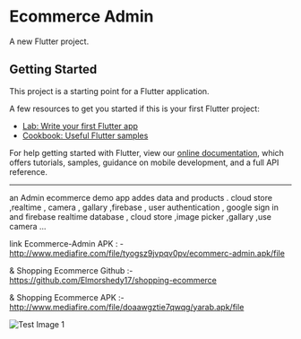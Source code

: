 # Ecommerce Admin

A new Flutter project.

## Getting Started

This project is a starting point for a Flutter application.

A few resources to get you started if this is your first Flutter project:

- [Lab: Write your first Flutter app](https://flutter.dev/docs/get-started/codelab)
- [Cookbook: Useful Flutter samples](https://flutter.dev/docs/cookbook)

For help getting started with Flutter, view our 
[online documentation](https://flutter.dev/docs), which offers tutorials, 
samples, guidance on mobile development, and a full API reference.


-----------------
an Admin ecommerce demo app addes data and products . cloud store ,realtime  , camera , gallary ,firebase , user authentication , google sign in and firebase realtime database , cloud store ,image picker ,gallary ,use camera ...

link Ecommerce-Admin APK : - http://www.mediafire.com/file/tyogsz9jvpqv0pv/ecommerc-admin.apk/file 

& Shopping Ecommerce Github :- https://github.com/Elmorshedy17/shopping-ecommerce

& Shopping Ecommerce APK :- http://www.mediafire.com/file/doaawgztie7qwqg/yarab.apk/file



![Test Image 1](https://github.com/Elmorshedy17/Ecommerce-Admin/tree/master/admin)
